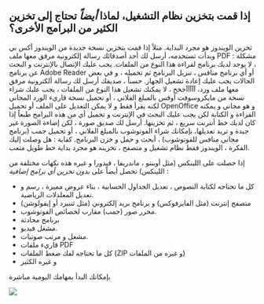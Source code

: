 



<h2>إذا قمت بتخزين نظام التشغيل، لماذا <i>أيضاً</i> تحتاج إلى تخزين الكثير من البرامج الأخرى؟</h2>

تخزين الويندوز هو مجرد البداية. مثلاً إذا قمت بتخزين نسخة جديدة
من الويندوز أكس بي  وبدأت تستخدمه، أرسل لك أحد أصدقائك رسالة إلكترونية
 مرفق معها ملف PDF : مشكلة ، لا يوجد لديك برنامج لقراءة هذا النوع من الملفات.
يجب عليك الإتصال بالإنترنت و البحث عن برنامج Adobe Reader  أو أي برنامج منافس ، 
تنزيل البرنامج ثم تحميله ، و في بعض الحالات يجب عليك إعادة تشغيل الجهاز. حسناً ، صديقك
أرسل لك رسالة ألكترونية مرفق معها ملف ورد، آآآآآخخخ ، لا يمكنك تشغيل هذا النوع من
الملفات ، يجب عليك شراء نسخة من مايكروسوفت أوفس بالمبلغ الفلاني ، أو تحميل نسخة قاريء 
الورد المجاني لكنه يقرأ فقط و لا يمكن التعديل على الملف أو تحميل OpenOffice و هو مجاني
و يمكنه القراءة و الكتابة لكن يجب عليك البحث في الإنترنت و تحميل أي من هذه البرامج 
طبعاً إذا كان لديك خط أنترنت سريع ، ثم تخزينها. أرسل لك صديق صورة ، لكن إضاءة الصورة
غير جيدة و تريد تعديلها، بإمكانك شراء الفوتوشوب بالمبلغ الفلاني ، أو تحميل جمب (برنامج 
مجاني منافس للفوتوشوب) ، أبحث و حمل و خزن البرنامج. كفاية : هل وصلت إليك الفكرة ، 
الويندوز فقط نظام تشغيل و متصفح ، تخزينه هو مجرد بداية خط طويل متعب.


إذا حصلت على اللينكس (مثل أوبنتو ، ماندريفا ، فيدورا و غيره هذه نكهات مختلفة 
من اللينكس) تحصل أيضاً على <i>بدون تخزين أي 
برامج إضافية</i> :


<ul>

<li>كل ما تحتاجه لكتابة النصوص ، تعديل الجداول الحسابية ، بناء عروض مميزة ، رسم و تعديل المعلدلات الرياضية.</li>

<li>متصفح إنترنت (مثل الفايرفوكس) و برنامج بريد إلكتروني (مثل ثنبيرد أو إيفولوشن)</li>
<li>محرر صور (جمب) مقارب لخصائص الفوتوشوب.</li>
<li>برنامج محادثة</li>
<li>مشغل فيديو.</li>
<li>مشغل و مرتب صوتيات.</li>
<li>قاريء ملفات PDF</li>
<li>كل ما تحتاجه لفك ضغط الملفات  (ZIP  و غيره من الملفات)</li>
<li>و غيره الكثير</li>
</ul>

بإمكانك البدأ بمهامك اليومية مباشرة

<img src="Images/app_menu.png" />




